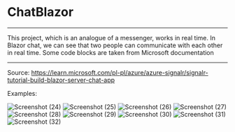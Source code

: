 # ChatBlazor
--------
This project, which is an analogue of a messenger, works in real time. In Blazor chat, we can see that two people can communicate with each other in real time. Some code blocks are taken from Microsoft documentation

---------
Source: https://learn.microsoft.com/pl-pl/azure/azure-signalr/signalr-tutorial-build-blazor-server-chat-app

Examples:

![Screenshot (24)](https://user-images.githubusercontent.com/107571280/231536326-14398828-dcf6-432d-b468-852cad91f0b8.png)
![Screenshot (25)](https://user-images.githubusercontent.com/107571280/231536345-c6a66767-7131-4fb4-8191-531e59d4b3cf.png)
![Screenshot (26)](https://user-images.githubusercontent.com/107571280/231536357-69848484-d40e-4ceb-8a30-a8fcecc3e7cb.png)
![Screenshot (27)](https://user-images.githubusercontent.com/107571280/231536374-c0e00f6b-3e96-4dd8-976b-591e13370421.png)
![Screenshot (28)](https://user-images.githubusercontent.com/107571280/231536384-3d88301c-8a71-4739-8a29-523438212a0f.png)
![Screenshot (29)](https://user-images.githubusercontent.com/107571280/231536405-543a6939-fcbd-484d-89f4-fa2722dd17d4.png)
![Screenshot (30)](https://user-images.githubusercontent.com/107571280/231536426-f529ff76-edb8-4bd2-b224-95848d01ab19.png)
![Screenshot (31)](https://user-images.githubusercontent.com/107571280/231536439-51fb795c-1ec2-4d18-a2fb-becec4e29b07.png)
![Screenshot (32)](https://user-images.githubusercontent.com/107571280/231536450-d37e8acf-38a1-444d-bac3-9edae756dd54.png)